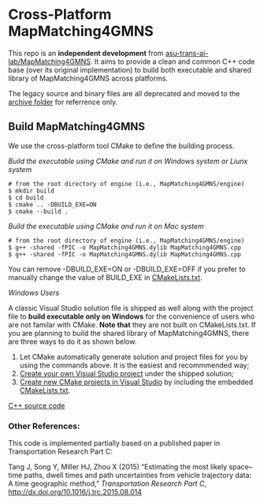 # Cross-Platform MapMatching4GMNS

This repo is an **independent development** from [asu-trans-ai-lab/MapMatching4GMNS](https://github.com/asu-trans-ai-lab/MapMatching4GMNS). It aims to provide a clean and common C++ code base (over its original implementation) to build both executable and shared library of MapMatching4GMNS across platforms.
 
The legacy source and binary files are all deprecated and moved to the [archive folder](https://github.com/xiaomo123zk/MapMatching4GMNS-master) for referrence only.

## Build MapMatching4GMNS
We use the cross-platform tool CMake to define the building process.

*Build the executable using CMake and run it on Windows system or Liunx system*
```
# from the root directory of engine (i.e., MapMatching4GMNS/engine)
$ mkdir build
$ cd build
$ cmake .. -DBUILD_EXE=ON
$ cmake --build .
```
*Build the executable using CMake and run it on Mac system*
```
# from the root directory of engine (i.e., MapMatching4GMNS/engine)
$ g++ -shared -fPIC -o MapMatching4GMNS.dylib MapMatching4GMNS.cpp
$ g++ -shared -fPIC -o MapMatching4GMNS.dylib MapMatching4GMNS.cpp
```

You can remove -DBUILD_EXE=ON or -DBUILD_EXE=OFF if you prefer to manually change the value of BUILD_EXE in [CMakeLists.txt](https://github.com/xiaomo123zk/MapMatching4GMNS/blob/main/engine/CMakeLists.txt).

*Windows Users*

A classic Visual Studio solution file is shipped as well along with the project file to **build executable only on Windows** for the convenience of users who are not familar with CMake. **Note that** they are not built on CMakeLists.txt. If you are planning to build the shared library of MapMatching4GMNS, there are three ways to do it as shown below.

1. Let CMake automatically generate solution and project files for you by using the commands above. It is the easiest and recommmended way;
2. [Create your own Visual Studio project](https://docs.microsoft.com/en-us/visualstudio/get-started/tutorial-projects-solutions?view=vs-2019) under the shipped solution;
3. [Create new CMake projects in Visual Studio](https://docs.microsoft.com/en-us/cpp/build/cmake-projects-in-visual-studio?view=msvc-160) by including the embedded [CMakeLists.txt](https://github.com/jdlph/MapMatching4GMNS/blob/main/src_cpp/src/CMakeLists.txt).


[C++ source code](https://github.com/xiaomo123zk/MapMatching4GMNS-master/src)
 
### Other References: 
This code is implemented partially based on a published paper in Transportation Research Part C:

Tang J, Song Y, Miller HJ, Zhou X (2015) “Estimating the most likely space–time paths, dwell times and path uncertainties from vehicle trajectory data: A time geographic method,” *Transportation Research Part C*,
<http://dx.doi.org/10.1016/j.trc.2015.08.014>